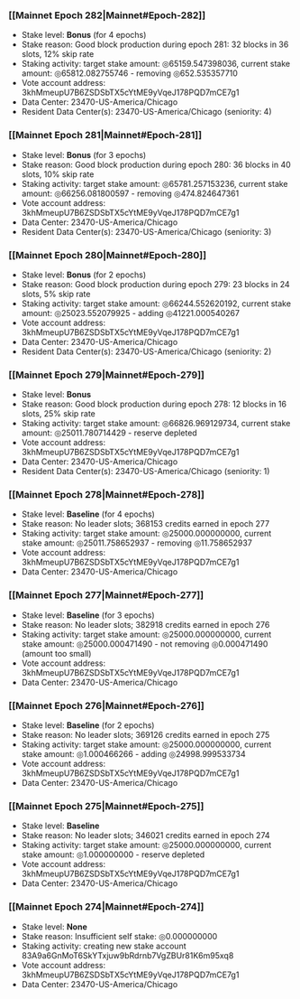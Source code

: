 ### [[Mainnet Epoch 282|Mainnet#Epoch-282]]
* Stake level: **Bonus** (for 4 epochs)
* Stake reason: Good block production during epoch 281: 32 blocks in 36 slots, 12% skip rate
* Staking activity: target stake amount: ◎65159.547398036, current stake amount: ◎65812.082755746 - removing ◎652.535357710
* Vote account address: 3khMmeupU7B6ZSDSbTX5cYtME9yVqeJ178PQD7mCE7g1
* Data Center: 23470-US-America/Chicago
* Resident Data Center(s): 23470-US-America/Chicago (seniority: 4)
### [[Mainnet Epoch 281|Mainnet#Epoch-281]]
* Stake level: **Bonus** (for 3 epochs)
* Stake reason: Good block production during epoch 280: 36 blocks in 40 slots, 10% skip rate
* Staking activity: target stake amount: ◎65781.257153236, current stake amount: ◎66256.081800597 - removing ◎474.824647361
* Vote account address: 3khMmeupU7B6ZSDSbTX5cYtME9yVqeJ178PQD7mCE7g1
* Data Center: 23470-US-America/Chicago
* Resident Data Center(s): 23470-US-America/Chicago (seniority: 3)
### [[Mainnet Epoch 280|Mainnet#Epoch-280]]
* Stake level: **Bonus** (for 2 epochs)
* Stake reason: Good block production during epoch 279: 23 blocks in 24 slots, 5% skip rate
* Staking activity: target stake amount: ◎66244.552620192, current stake amount: ◎25023.552079925 - adding ◎41221.000540267
* Vote account address: 3khMmeupU7B6ZSDSbTX5cYtME9yVqeJ178PQD7mCE7g1
* Data Center: 23470-US-America/Chicago
* Resident Data Center(s): 23470-US-America/Chicago (seniority: 2)
### [[Mainnet Epoch 279|Mainnet#Epoch-279]]
* Stake level: **Bonus**
* Stake reason: Good block production during epoch 278: 12 blocks in 16 slots, 25% skip rate
* Staking activity: target stake amount: ◎66826.969129734, current stake amount: ◎25011.780714429 - reserve depleted
* Vote account address: 3khMmeupU7B6ZSDSbTX5cYtME9yVqeJ178PQD7mCE7g1
* Data Center: 23470-US-America/Chicago
* Resident Data Center(s): 23470-US-America/Chicago (seniority: 1)
### [[Mainnet Epoch 278|Mainnet#Epoch-278]]
* Stake level: **Baseline** (for 4 epochs)
* Stake reason: No leader slots; 368153 credits earned in epoch 277
* Staking activity: target stake amount: ◎25000.000000000, current stake amount: ◎25011.758652937 - removing ◎11.758652937
* Vote account address: 3khMmeupU7B6ZSDSbTX5cYtME9yVqeJ178PQD7mCE7g1
* Data Center: 23470-US-America/Chicago
### [[Mainnet Epoch 277|Mainnet#Epoch-277]]
* Stake level: **Baseline** (for 3 epochs)
* Stake reason: No leader slots; 382918 credits earned in epoch 276
* Staking activity: target stake amount: ◎25000.000000000, current stake amount: ◎25000.000471490 - not removing ◎0.000471490 (amount too small)
* Vote account address: 3khMmeupU7B6ZSDSbTX5cYtME9yVqeJ178PQD7mCE7g1
* Data Center: 23470-US-America/Chicago
### [[Mainnet Epoch 276|Mainnet#Epoch-276]]
* Stake level: **Baseline** (for 2 epochs)
* Stake reason: No leader slots; 369126 credits earned in epoch 275
* Staking activity: target stake amount: ◎25000.000000000, current stake amount: ◎1.000466266 - adding ◎24998.999533734
* Vote account address: 3khMmeupU7B6ZSDSbTX5cYtME9yVqeJ178PQD7mCE7g1
* Data Center: 23470-US-America/Chicago
### [[Mainnet Epoch 275|Mainnet#Epoch-275]]
* Stake level: **Baseline**
* Stake reason: No leader slots; 346021 credits earned in epoch 274
* Staking activity: target stake amount: ◎25000.000000000, current stake amount: ◎1.000000000 - reserve depleted
* Vote account address: 3khMmeupU7B6ZSDSbTX5cYtME9yVqeJ178PQD7mCE7g1
* Data Center: 23470-US-America/Chicago
### [[Mainnet Epoch 274|Mainnet#Epoch-274]]
* Stake level: **None**
* Stake reason: Insufficient self stake: ◎0.000000000
* Staking activity: creating new stake account 83A9a6GnMoT6SkYTxjuw9bRdrnb7VgZBUr81K6m95xq8
* Vote account address: 3khMmeupU7B6ZSDSbTX5cYtME9yVqeJ178PQD7mCE7g1
* Data Center: 23470-US-America/Chicago